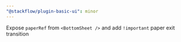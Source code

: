 ```yaml
---
"@stackflow/plugin-basic-ui": minor
---
```


Expose `paperRef` from `<BottomSheet />` and add `!important` paper exit transition
